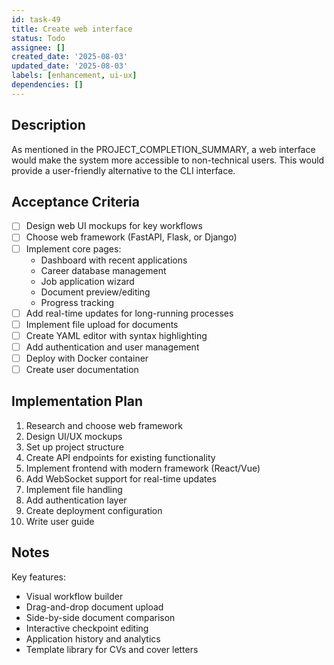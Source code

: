 ```yaml
---
id: task-49
title: Create web interface
status: Todo
assignee: []
created_date: '2025-08-03'
updated_date: '2025-08-03'
labels: [enhancement, ui-ux]
dependencies: []
---
```


## Description

As mentioned in the PROJECT_COMPLETION_SUMMARY, a web interface would make the system more accessible to non-technical users. This would provide a user-friendly alternative to the CLI interface.

## Acceptance Criteria

- [ ] Design web UI mockups for key workflows
- [ ] Choose web framework (FastAPI, Flask, or Django)
- [ ] Implement core pages:
  - Dashboard with recent applications
  - Career database management
  - Job application wizard
  - Document preview/editing
  - Progress tracking
- [ ] Add real-time updates for long-running processes
- [ ] Implement file upload for documents
- [ ] Create YAML editor with syntax highlighting
- [ ] Add authentication and user management
- [ ] Deploy with Docker container
- [ ] Create user documentation

## Implementation Plan

1. Research and choose web framework
2. Design UI/UX mockups
3. Set up project structure
4. Create API endpoints for existing functionality
5. Implement frontend with modern framework (React/Vue)
6. Add WebSocket support for real-time updates
7. Implement file handling
8. Add authentication layer
9. Create deployment configuration
10. Write user guide

## Notes

Key features:
- Visual workflow builder
- Drag-and-drop document upload
- Side-by-side document comparison
- Interactive checkpoint editing
- Application history and analytics
- Template library for CVs and cover letters
